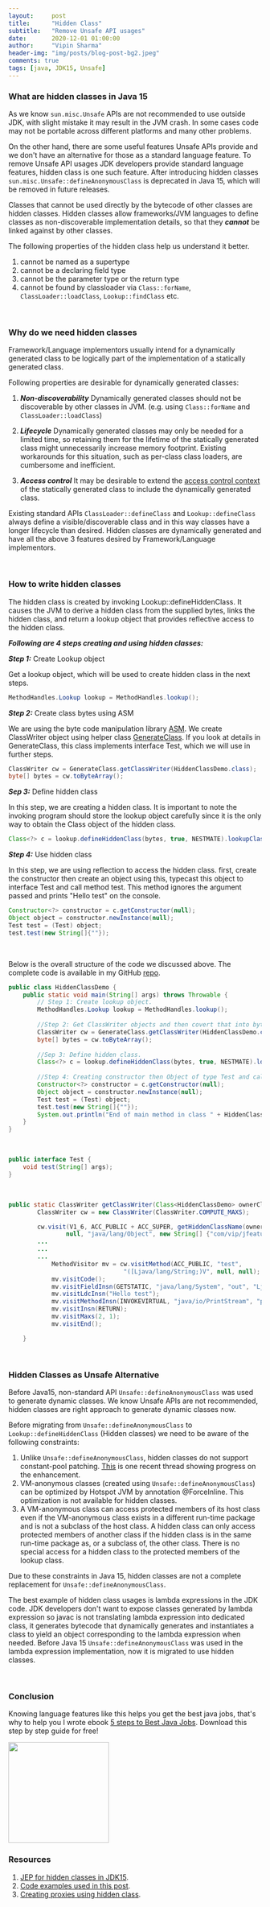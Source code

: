 ```yaml
---
layout:     post
title:      "Hidden Class"
subtitle:   "Remove Unsafe API usages"
date:       2020-12-01 01:00:00
author:     "Vipin Sharma"
header-img: "img/posts/blog-post-bg2.jpeg"
comments: true
tags: [java, JDK15, Unsafe]
---
```


### What are hidden classes in Java 15

As we know `sun.misc.Unsafe` APIs are not recommended to use outside JDK, with slight mistake it may result in the JVM crash. In some cases code may not be portable across different platforms and many other problems.

On the other hand, there are some useful features Unsafe APIs provide and we don't have an alternative for those as a standard language feature. To remove Unsafe API usages JDK developers provide standard language features, hidden class is one such feature. After introducing hidden classes `sun.misc.Unsafe::defineAnonymousClass` is deprecated in Java 15, which will be removed in future releases.

Classes that cannot be used directly by the bytecode of other classes are hidden classes. Hidden classes allow frameworks/JVM languages to define classes as non-discoverable implementation details, so that they ***cannot*** be linked against by other classes.

<!--Hidden classes cannot be symbolically referenced by other classes.-->
The following properties of the hidden class help us understand it better.
1. cannot be named as a supertype
2. cannot be a declaring field type
3. cannot be the parameter type or the return type 
4. cannot be found by classloader via `Class::forName`, `ClassLoader::loadClass`, 
`Lookup::findClass` etc.


<br>

### Why do we need hidden classes

Framework/Language implementors usually intend for a dynamically generated class to be logically part of the implementation of a statically generated class.
<!--Many language implementations and frameworks built on the JVM rely upon dynamic class generation for flexibility and efficiency.-->
 
Following properties are desirable for dynamically generated classes:


1. ***Non-discoverability***
Dynamically generated classes should not be discoverable by other classes in JVM.
(e.g. using `Class::forName` and `ClassLoader::loadClass`)

2. ***Lifecycle*** 
Dynamically generated classes may only be needed for a limited time, so retaining them for the lifetime of the statically generated class might unnecessarily increase memory footprint. Existing workarounds for this situation, such as per-class class loaders, are cumbersome and inefficient.

3. ***Access control***
It may be desirable to extend the [access control context](https://openjdk.java.net/jeps/181) of the statically generated class to include the dynamically generated class.


Existing standard APIs `ClassLoader::defineClass` and `Lookup::defineClass` always define a visible/discoverable class and in this way classes have a longer lifecycle than desired. Hidden classes are dynamically generated and have all the above 3 features desired by Framework/Language implementors.

<br>

### How to write hidden classes

<!--Hidden classes have different handling of classloaders, that makes it non discoverable to other classes.-->

The hidden class is created by invoking Lookup::defineHiddenClass.
It causes the JVM to derive a hidden class from the supplied bytes, links the hidden class, and return a lookup object that provides reflective access to the hidden class.

***Following are 4 steps creating and using hidden classes:***

***Step 1:*** Create Lookup object

Get a lookup object, which will be used to create hidden class in the next steps.
```java
MethodHandles.Lookup lookup = MethodHandles.lookup();
```

***Step 2:*** Create class bytes using ASM

We are using the byte code manipulation library [ASM](https://asm.ow2.io/). We create ClassWriter object using helper class [GenerateClass](https://github.com/Vipin-Sharma/JDK15Examples/blob/ec60c39c786ac93a77185f99dbcaf3f96e56bd7c/src/main/java/com/vip/jfeatures/jdk15/hiddenclass/GenerateClass.java#L16). If you look at details in GenerateClass, this class implements interface Test, which we will use in further steps.


```java
ClassWriter cw = GenerateClass.getClassWriter(HiddenClassDemo.class);
byte[] bytes = cw.toByteArray();
```

***Sep 3:*** Define hidden class

In this step, we are creating a hidden class. It is important to note the invoking program should store the lookup object carefully since it is the only way to obtain the Class object of the hidden class.

```java
Class<?> c = lookup.defineHiddenClass(bytes, true, NESTMATE).lookupClass();
```

***Step 4:*** Use hidden class

In this step, we are using reflection to access the hidden class. first, create the constructor then create an object using this,  typecast this object to interface Test and call method test. This method ignores the argument passed and prints "Hello test" on the console.

```java
Constructor<?> constructor = c.getConstructor(null);
Object object = constructor.newInstance(null);
Test test = (Test) object;
test.test(new String[]{""});
```
<br>

Below is the overall structure of the code we discussed above.
The complete code is available in my GitHub [repo](https://github.com/Vipin-Sharma/JDK15Examples).

```java
public class HiddenClassDemo {
    public static void main(String[] args) throws Throwable {
        // Step 1: Create lookup object.
        MethodHandles.Lookup lookup = MethodHandles.lookup();
        
        //Step 2: Get ClassWriter objects and then covert that into byte array.
        ClassWriter cw = GenerateClass.getClassWriter(HiddenClassDemo.class);
        byte[] bytes = cw.toByteArray();
        
        //Sep 3: Define hidden class.
        Class<?> c = lookup.defineHiddenClass(bytes, true, NESTMATE).lookupClass();
        
        //Step 4: Creating constructor then Object of type Test and calling a simple function test. 
        Constructor<?> constructor = c.getConstructor(null);
        Object object = constructor.newInstance(null);
        Test test = (Test) object;
        test.test(new String[]{""});
        System.out.println("End of main method in class " + HiddenClassDemo.class.getName());
    }
}
```

<br>

```java
public interface Test {
    void test(String[] args);
}
```

<br>

```java
public static ClassWriter getClassWriter(Class<HiddenClassDemo> ownerClassName) {
        ClassWriter cw = new ClassWriter(ClassWriter.COMPUTE_MAXS);

        cw.visit(V1_6, ACC_PUBLIC + ACC_SUPER, getHiddenClassName(ownerClassName),
                null, "java/lang/Object", new String[] {"com/vip/jfeatures/jdk15/hiddenclass/Test"});
        ...
        ...
        ...
            MethodVisitor mv = cw.visitMethod(ACC_PUBLIC, "test",
                                "([Ljava/lang/String;)V", null, null);
            mv.visitCode();
            mv.visitFieldInsn(GETSTATIC, "java/lang/System", "out", "Ljava/io/PrintStream;");
            mv.visitLdcInsn("Hello test");
            mv.visitMethodInsn(INVOKEVIRTUAL, "java/io/PrintStream", "println", "(Ljava/lang/String;)V");
            mv.visitInsn(RETURN);
            mv.visitMaxs(2, 1);
            mv.visitEnd();        

    }
```


<br>

### Hidden Classes as Unsafe Alternative

Before Java15, non-standard API `Unsafe::defineAnonymousClass` was used to generate dynamic classes. We know Unsafe APIs are not recommended, hidden classes are right approach to generate dynamic classes now. 

<!--Few differences between Hidden classes and `Unsafe::defineAnonymousClass` -->

Before migrating from `Unsafe::defineAnonymousClass` to `Lookup::defineHiddenClass` (Hidden classes) we
need to be aware of the following constraints:

1. Unlike `Unsafe::defineAnonymousClass`, hidden classes do not support constant-pool patching. [<ins>This</ins>](https://mail.openjdk.java.net/pipermail/valhalla-dev/2020-November/008251.html) is one recent thread showing progress on the enhancement. 
2. VM-anonymous classes (created using `Unsafe::defineAnonymousClass`) can be optimized by Hotspot JVM by annotation @ForceInline. This optimization is not available for hidden classes.
3. A VM-anonymous class can access protected members of its host class even if the VM-anonymous class exists in a different run-time package and is not a subclass of the host class. A hidden class can only access protected members of another class if the hidden class is in the same run-time package as, or a subclass of, the other class. There is no special access for a hidden class to the protected members of the lookup class.


Due to these constraints in Java 15, hidden classes are not a complete replacement for `Unsafe::defineAnonymousClass`.


The best example of hidden class usages is lambda expressions in the JDK code. JDK developers don't want to expose classes generated by lambda expression so javac is not translating lambda expression into dedicated class, it generates bytecode that dynamically generates and instantiates a class to yield an object corresponding to the lambda expression when needed. Before Java 15 `Unsafe::defineAnonymousClass` was used in the lambda expression implementation, now it is migrated to use hidden classes.

<br>

### Conclusion

Knowing language features like this helps you get the best java jobs, that's why to help you I wrote ebook [5 steps to Best Java Jobs](https://jfeatures.com/). Download this step by step guide for free!

[<img src="../img/ebook_upd.png" width="200" height="200">](https://jfeatures.com/)


### Resources
1. [JEP for hidden classes in JDK15](https://openjdk.java.net/jeps/371).
2. [Code examples used in this post](https://github.com/Vipin-Sharma/JDK15Examples).
3. [Creating proxies using hidden class](https://github.com/forax/hidden_proxy).